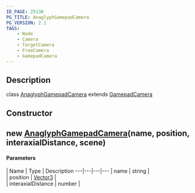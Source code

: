```yaml
---
ID_PAGE: 25130
PG_TITLE: AnaglyphGamepadCamera
PG_VERSION: 2.1
TAGS:
    - Node
    - Camera
    - TargetCamera
    - FreeCamera
    - GamepadCamera
---
```

## Description

class [AnaglyphGamepadCamera](/classes/2.3/AnaglyphGamepadCamera) extends [GamepadCamera](/classes/2.3/GamepadCamera)



## Constructor

##  new [AnaglyphGamepadCamera](/classes/2.3/AnaglyphGamepadCamera)(name, position, interaxialDistance, scene)



#### Parameters
 | Name | Type | Description
---|---|---|---
 | name | string |   
 | position | [Vector3](/classes/2.3/Vector3) |   
 | interaxialDistance | number |   
